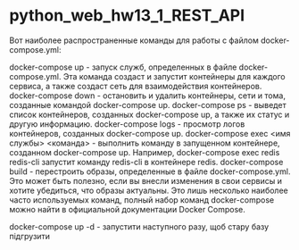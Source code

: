 # python_web_hw13_1_REST_API

Вот наиболее распространенные команды для работы с файлом docker-compose.yml:

docker-compose up - запуск служб, определенных в файле docker-compose.yml. Эта команда создаст и запустит контейнеры для каждого сервиса, а также создаст сеть для взаимодействия контейнеров.
docker-compose down - остановить и удалить контейнеры, сети и тома, созданные командой docker-compose up.
docker-compose ps - выведет список контейнеров, созданных docker-compose up, а также их статус и другую информацию.
docker-compose logs - просмотр логов контейнеров, созданных docker-compose up.
docker-compose exec <имя службы> <команда> - выполнить команду в запущенном контейнере, созданном docker-compose up. Например, docker-compose exec redis redis-cli запустит команду redis-cli в контейнере redis.
docker-compose build - перестроить образы, определенные в файле docker-compose.yml. Это может быть полезно, если вы внесли изменения в свои сервисы и хотите убедиться, что образы актуальны.
Это лишь несколько наиболее часто используемых команд, полный набор команд docker-compose можно найти в официальной документации Docker Compose.

docker-compose up -d - запустити наступного разу, щоб стару базу підгрузити